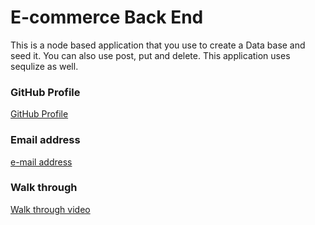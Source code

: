 # E-commerce Back End
This is a node based application that you use to create a Data base and seed it.
You can also use post, put and delete. This application uses sequlize as well.
### GitHub Profile
  [GitHub Profile](https://github.com/TWFB29/E-commerce_Back_End)
  ### Email address
  [e-mail address](twfb29@yahoo.com)
  ### Walk through
  [Walk through video](https://drive.google.com/file/d/1Ueiv9_BRvNpxtV1WaVdNzIwfFprk8L-N/view)
